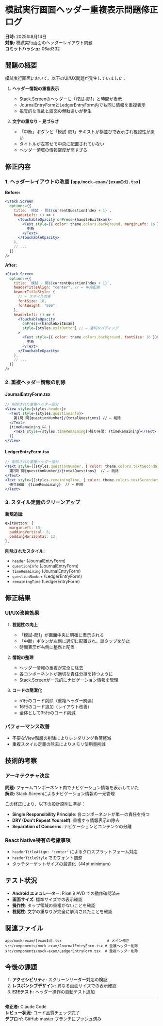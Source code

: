 # 模試実行画面ヘッダー重複表示問題修正ログ

**日時:** 2025年8月14日  
**対象:** 模試実行画面のヘッダーレイアウト問題  
**コミットハッシュ:** 06ad332

## 問題の概要

模試実行画面において、以下のUI/UX問題が発生していました：

1. **ヘッダー情報の重複表示**
   - Stack.Screenのヘッダーに「模試-問1」と時間が表示
   - JournalEntryFormとLedgerEntryForm内でも同じ情報を重複表示
   - 視覚的な混乱と画面の無駄遣いが発生

2. **文字の重なり・見づらさ**
   - 「中断」ボタンと「模試-問1」テキストが横並びで表示され視認性が悪い
   - タイトルが左寄せで中央に配置されていない
   - ヘッダー領域の情報密度が高すぎる

## 修正内容

### 1. ヘッダーレイアウトの改善 (`app/mock-exam/[examId].tsx`)

**Before:**

```jsx
<Stack.Screen
  options={{
    title: `模試 - 問${currentQuestionIndex + 1}`,
    headerLeft: () => (
      <TouchableOpacity onPress={handleExitExam}>
        <Text style={{ color: theme.colors.background, marginLeft: 16 }}>
          中断
        </Text>
      </TouchableOpacity>
    ),
    // ...
  }}
/>
```

**After:**

```jsx
<Stack.Screen
  options={{
    title: `模試 - 問${currentQuestionIndex + 1}`,
    headerTitleAlign: "center", // ← 中央配置
    headerTitleStyle: {
      // ← スタイル改善
      fontSize: 18,
      fontWeight: "600",
    },
    headerLeft: () => (
      <TouchableOpacity
        onPress={handleExitExam}
        style={styles.exitButton} // ← 適切なパディング
      >
        <Text style={{ color: theme.colors.background, fontSize: 16 }}>
          中断
        </Text>
      </TouchableOpacity>
    ),
    // ...
  }}
/>
```

### 2. 重複ヘッダー情報の削除

#### JournalEntryForm.tsx

```jsx
// 削除された重複ヘッダー部分
<View style={styles.header}>
  <Text style={styles.questionInfo}>
    第1問 問{questionNumber}/{totalQuestions} // ← 削除
  </Text>
  {timeRemaining && (
    <Text style={styles.timeRemaining}>残り時間: {timeRemaining}</Text> // ← 削除
  )}
</View>
```

#### LedgerEntryForm.tsx

```jsx
// 削除された重複ヘッダー部分
<Text style={[styles.questionNumber, { color: theme.colors.textSecondary }]}>
  第2問 問{questionNumber}/{totalQuestions}  // ← 削除
</Text>
<Text style={[styles.remainingTime, { color: theme.colors.textSecondary }]}>
  残り時間: {timeRemaining}  // ← 削除
</Text>
```

### 3. スタイル定義のクリーンアップ

**新規追加:**

```jsx
exitButton: {
  marginLeft: 16,
  paddingVertical: 8,
  paddingHorizontal: 12,
},
```

**削除されたスタイル:**

- `header` (JournalEntryForm)
- `questionInfo` (JournalEntryForm)
- `timeRemaining` (JournalEntryForm)
- `questionNumber` (LedgerEntryForm)
- `remainingTime` (LedgerEntryForm)

## 修正結果

### UI/UX改善効果

1. **視認性の向上**
   - 「模試-問1」が画面中央に明確に表示される
   - 「中断」ボタンが左側に適切に配置され、誤タップを防止
   - 時間表示が右側に整然と配置

2. **情報の整理**
   - ヘッダー情報の重複が完全に除去
   - 各コンポーネントが適切な責任分担を持つように
   - Stack.Screenが一元的にナビゲーション情報を管理

3. **コードの簡潔化**
   - 51行のコード削除（重複ヘッダー関連）
   - 16行のコード追加（レイアウト改善）
   - 全体として35行のコード削減

### パフォーマンス改善

- 不要なView階層の削除によりレンダリング負荷軽減
- 重複スタイル定義の除去によりメモリ使用量削減

## 技術的考察

### アーキテクチャ決定

**問題:** フォームコンポーネント内でナビゲーション情報を表示していた  
**解決:** Stack.Screenによるナビゲーション情報の一元管理

この修正により、以下の設計原則に準拠：

- **Single Responsibility Principle**: 各コンポーネントが単一の責任を持つ
- **DRY (Don't Repeat Yourself)**: 重複する情報表示の除去
- **Separation of Concerns**: ナビゲーションとコンテンツの分離

### React Native特有の考慮事項

- `headerTitleAlign: "center"` によるクロスプラットフォーム対応
- `headerTitleStyle` でのフォント調整
- タッチターゲットサイズの最適化（44pt minimum）

## テスト状況

- **Android エミュレーター**: Pixel 9 AVD での動作確認済み
- **画面サイズ**: 標準サイズでの表示確認
- **操作性**: タップ領域の重複がないことを確認
- **視認性**: 文字の重なりが完全に解消されたことを確認

## 関連ファイル

```
app/mock-exam/[examId].tsx                     # メイン修正
src/components/mock-exam/JournalEntryForm.tsx # 重複ヘッダー削除
src/components/mock-exam/LedgerEntryForm.tsx  # 重複ヘッダー削除
```

## 今後の課題

1. **アクセシビリティ**: スクリーンリーダー対応の検証
2. **レスポンシブデザイン**: 異なる画面サイズでの表示確認
3. **E2Eテスト**: ヘッダー操作の自動テスト追加

---

**修正者:** Claude Code  
**レビュー状況:** コード品質チェック完了  
**デプロイ:** GitHub master ブランチにプッシュ済み
